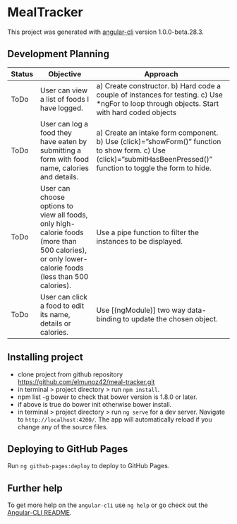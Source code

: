 # MealTracker

This project was generated with [angular-cli](https://github.com/angular/angular-cli) version 1.0.0-beta.28.3.

## Development Planning

|Status|Objective|Approach|
|------|---------|--------|
|ToDo |User can view a list of foods I have logged.|a) Create constructor. b) Hard code a couple of instances for testing. c) Use *ngFor to loop through objects. Start with hard coded objects|
|ToDo | User can log a food they have eaten by submitting a form with food name, calories and details. | a) Create an intake form component. b) Use (click)=”showForm()” function to show form. c) Use (click)=”submitHasBeenPressed()” function to toggle the form to hide.|
|ToDo |User can choose options to view all foods, only high-calorie foods (more than 500 calories), or only lower-calorie foods (less than 500 calories).| Use a pipe function to filter the instances to be displayed.|
|ToDo |User can click a food to edit its name, details or calories.| Use [(ngModule)] two way data-binding to update the chosen object.|

## Installing project

* clone project from github repository https://github.com/elmunoz42/meal-tracker.git
* in terminal  > project directory > run `npm install`.
* npm list -g bower to check that bower version is 1.8.0 or later.
* if above is true do bower init otherwise bower install.
* in terminal  > project directory > run `ng serve` for a dev server. Navigate to `http://localhost:4200/`. The app will automatically reload if you change any of the source files.

## Deploying to GitHub Pages

Run `ng github-pages:deploy` to deploy to GitHub Pages.

## Further help

To get more help on the `angular-cli` use `ng help` or go check out the [Angular-CLI README](https://github.com/angular/angular-cli/blob/master/README.md).
